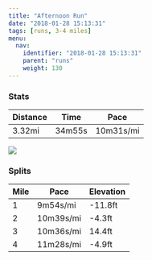```yaml
---
title: "Afternoon Run"
date: "2018-01-28 15:13:31"
tags: [runs, 3-4 miles]
menu:
  nav:
    identifier: "2018-01-28 15:13:31"
    parent: "runs"
    weight: 130
---
```


### Stats

| Distance | Time | Pace |
|----------|------|------|
|3.32mi|34m55s|10m31s/mi|

<img src='https://maps.googleapis.com/maps/api/staticmap?maptype=roadmap&path=enc:wojeIf|vLVxFhAeBCiG~AoB~D_@pB|DcKxEOcGdA{AhEw@~B`E}JvEQmFjCyCbD?`BpDaKnEG{FbCiCxC?fBtD{JpEM{F`CiCzCEjBzD{JlEKkG~BuBbDIbB|DyJjEQwFbCiCbDEfBxD{JzES{F|BqCbDGnB|DuMbIcDuR}FuI&key=AIzaSyC1MId7bFpkLXNAaYhBSTb8jLyiSqzbDtM&size=800x800&markers=color:yellow|label:S|53.47084,-2.25236&markers=color:green|label:F|53.47279999999999,-2.248810000000001'>

### Splits

| Mile | Pace | Elevation |
|------|------|-----------|
|1|9m54s/mi|-11.8ft|
|2|10m39s/mi|-4.3ft|
|3|10m36s/mi|14.4ft|
|4|11m28s/mi|-4.9ft|
